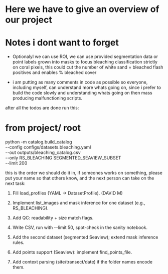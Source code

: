 # Here we have to give an overview of our project

# Notes i dont want to forget

- Optionalyl we can use ROI, we can use provided segmentation data or point labels grown into masks to focus bleaching classification strictly on coral pixels, this could cut the number of white sand = bleached flash positives and enables % bleached cover

- i am putting as many comments in code as possible so everyone, including myself, can understand more whats going on, since i prefer to build the code slowly and understanding whats going on then mass producing malfunctioning scripts.

after all the todos are done run this:

# from project/ root

python -m catalog.build_catalog \
  --config configs/datasets.bleaching.yaml \
  --out outputs/bleaching_catalog.csv \
  --only RS_BLEACHING SEGMENTED_SEAVIEW_SUBSET \
  --limit 200

this is the order we should do it in, if someones works on something, please put your name so that others know, and the next person can take on the next task:

1. Fill load_profiles (YAML → DatasetProfile). (DAVID M)

2. Implement list_images and mask inference for one dataset (e.g., RS_BLEACHING).

3. Add QC: readability + size match flags.

4. Write CSV, run with --limit 50, spot-check in the sanity notebook.

5. Add the second dataset (segmented Seaview); extend mask inference rules.

6. Add points support (Seaview): implement find_points_file.

7. Add context parsing (site/transect/date) if the folder names encode them.
